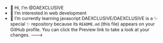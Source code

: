 - 👋 Hi, I’m @DAEXCLUSIVE
- 👀 I’m interested in web development
- 🌱 I’m currently learning javascript
DAEXCLUSIVE/DAEXCLUSIVE is a ✨ special ✨ repository because its `README.md` (this file) appears on your GitHub profile.
You can click the Preview link to take a look at your changes.
--->
